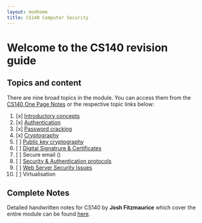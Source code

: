 ```yaml
---
layout: modhome
title: CS140 Computer Security
---
```


# Welcome to the CS140 revision guide

## Topics and content

There are nine broad topics in the module. You can access them from the [CS140 One Page Notes](opnotes) or the respective topic links below:

1. [x] [Introductory concepts](part1)
2. [x] [Authentication](part2)
3. [x] [Password cracking](part3)
4. [x] [Cryptography](part4)
5. [ ] [Public key cryptography](part5)
6. [ ] [Digital Signatrure & Certificates](part6)
7. [ ] Secure email ()
8. [ ] [Security & Authentication protocols](part7)
9. [ ] [Web Server Security Issues](part8)
10. [ ] Virtualisation

## Complete Notes

Detailed handwritten notes for CS140 by **Josh Fitzmaurice** which cover the entire module can be found [here](./cs140-full.pdf).
